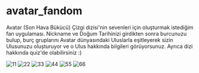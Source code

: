 # avatar_fandom

Avatar (Son Hava Bükücü) Çizgi dizisi'nin sevenleri için oluşturmak istediğim fan uygulaması. Nickname ve Doğum Tarihinizi girdikten sonra burcunuzu bulup, burç gruplarını Avatar dünyasındaki Uluslarla eşitleyerek sizin Ulusunuzu oluşturuyor ve o Ulus hakkında bilgileri görüyorsunuz. Ayrıca dizi hakkında quiz'de olabilirsiniz :)

![11](https://user-images.githubusercontent.com/74013091/116615200-a325d280-a943-11eb-850e-61b1ee877fdb.jpg) ![22](https://user-images.githubusercontent.com/74013091/116615203-a3be6900-a943-11eb-962f-4b84580c461c.jpg) ![33](https://user-images.githubusercontent.com/74013091/116615633-42e36080-a944-11eb-8920-154321aa9347.jpg)
![44](https://user-images.githubusercontent.com/74013091/116615635-437bf700-a944-11eb-9b6f-892f03a80b90.jpg) ![55](https://user-images.githubusercontent.com/74013091/116615636-437bf700-a944-11eb-9fe9-b169f76f9a4d.jpg) ![66](https://user-images.githubusercontent.com/74013091/116615637-44148d80-a944-11eb-9a22-7658fb7aafca.jpg)
